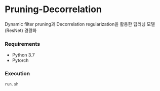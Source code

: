 # Pruning-Decorrelation
Dynamic filter pruning과 Decorrelation regularization을 활용한 딥러닝 모델(ResNet) 경량화

### Requirements
- Python 3.7
- Pytorch

### Execution
```run.sh```
